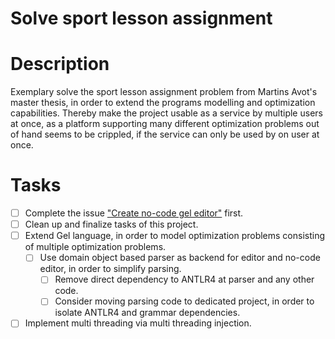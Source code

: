 # Solve sport lesson assignment
# Description
Exemplary solve the sport lesson assignment problem from Martins Avot's master thesis,
in order to extend the programs modelling and optimization capabilities.
Thereby make the project usable as a service by multiple users at once,
as a platform supporting many different optimization problems out of hand seems to be crippled,
if the service can only be used by on user at once.
# Tasks
* [ ] Complete the issue ["Create no-code gel editor"](./2024-05-31-create-no-code-gel-editor.md) first.
* [ ] Clean up and finalize tasks of this project.
* [ ] Extend Gel language, in order to model optimization problems consisting of multiple optimization problems.
    * [ ] Use domain object based parser as backend for editor and no-code editor, in order to simplify parsing.
        * [ ] Remove direct dependency to ANTLR4 at parser and any other code.
        * [ ] Consider moving parsing code to dedicated project, in order to isolate ANTLR4 and grammar dependencies.
* [ ] Implement multi threading via multi threading injection.